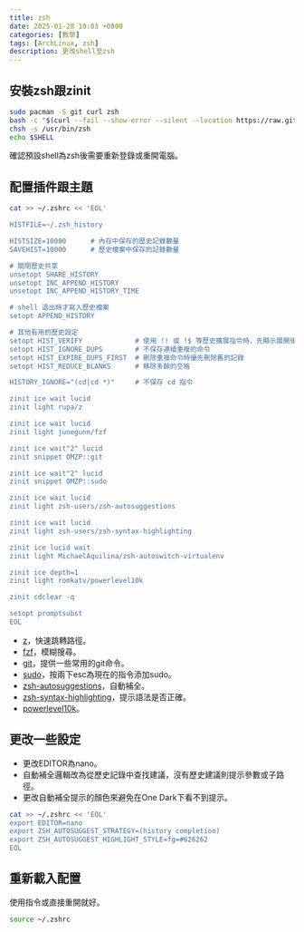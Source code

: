 ```yaml
---
title: zsh
date: 2025-01-28 19:03 +0800
categories: [教學]
tags: [ArchLinux, zsh]
description: 更改shell至zsh
---
```


## 安裝zsh跟zinit
```zsh
sudo pacman -S git curl zsh
bash -c "$(curl --fail --show-error --silent --location https://raw.githubusercontent.com/zdharma-continuum/zinit/HEAD/scripts/install.sh)"
chsh -s /usr/bin/zsh
echo $SHELL
```
確認預設shell為zsh後需要重新登錄或重開電腦。 <br>

## 配置插件跟主題
```zsh
cat >> ~/.zshrc << 'EOL'

HISTFILE=~/.zsh_history

HISTSIZE=10000      # 內存中保存的歷史記錄數量
SAVEHIST=10000      # 歷史檔案中保存的記錄數量

# 關閉歷史共享
unsetopt SHARE_HISTORY
unsetopt INC_APPEND_HISTORY
unsetopt INC_APPEND_HISTORY_TIME

# shell 退出時才寫入歷史檔案
setopt APPEND_HISTORY

# 其他有用的歷史設定
setopt HIST_VERIFY             # 使用 !! 或 !$ 等歷史擴展指令時，先顯示展開後的結果，但不執行
setopt HIST_IGNORE_DUPS        # 不保存連續重複的命令
setopt HIST_EXPIRE_DUPS_FIRST  # 刪除重複命令時優先刪除舊的記錄
setopt HIST_REDUCE_BLANKS      # 移除多餘的空格

HISTORY_IGNORE="(cd|cd *)"     # 不保存 cd 指令

zinit ice wait lucid
zinit light rupa/z

zinit ice wait lucid
zinit light junegunn/fzf

zinit ice wait"2" lucid
zinit snippet OMZP::git

zinit ice wait"2" lucid
zinit snippet OMZP::sudo

zinit ice wait lucid
zinit light zsh-users/zsh-autosuggestions

zinit ice wait lucid
zinit light zsh-users/zsh-syntax-highlighting

zinit ice lucid wait
zinit light MichaelAquilina/zsh-autoswitch-virtualenv

zinit ice depth=1
zinit light romkatv/powerlevel10k

zinit cdclear -q

setopt promptsubst
EOL
```

* [z](https://github.com/ohmyzsh/ohmyzsh/tree/master/plugins/z)，快速跳轉路徑。
* [fzf](https://github.com/junegunn/fzf)，模糊搜尋。
* [git](https://github.com/ohmyzsh/ohmyzsh/tree/master/plugins/git)，提供一些常用的git命令。
* [sudo](https://github.com/ohmyzsh/ohmyzsh/blob/master/plugins/sudo/README.md)，按兩下esc為現在的指令添加sudo。
* [zsh-autosuggestions](https://github.com/zsh-users/zsh-autosuggestions)，自動補全。
* [zsh-syntax-highlighting](https://github.com/zsh-users/zsh-syntax-highlighting)，提示語法是否正確。
* [powerlevel10k](https://github.com/romkatv/powerlevel10k)。

## 更改一些設定
* 更改EDITOR為nano。
* 自動補全邏輯改為從歷史記錄中查找建議，沒有歷史建議則提示參數或子路徑。
* 更改自動補全提示的顏色來避免在One Dark下看不到提示。

```zsh
cat >> ~/.zshrc << 'EOL'
export EDITOR=nano
export ZSH_AUTOSUGGEST_STRATEGY=(history completion)
export ZSH_AUTOSUGGEST_HIGHLIGHT_STYLE=fg=#626262
EOL
```

## 重新載入配置
使用指令或直接重開就好。 <br>
```zsh
source ~/.zshrc
```
